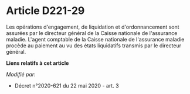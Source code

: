# Article D221-29

Les opérations d'engagement, de liquidation et d'ordonnancement sont assurées par le directeur général de la Caisse nationale
de l'assurance maladie. L'agent comptable de la Caisse nationale de l'assurance maladie procède au paiement au vu des états
liquidatifs transmis par le directeur général.

**Liens relatifs à cet article**

_Modifié par_:

  - Décret n°2020-621 du 22 mai 2020 - art. 3
